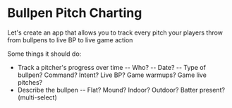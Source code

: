 # Bullpen Pitch Charting
Let's create an app that allows you to track every pitch your players throw from bullpens to live BP to live game action

Some things it should do:
- Track a pitcher's progress over time
-- Who?
-- Date?
-- Type of bullpen?  Command? Intent?  Live BP?  Game warmups?  Game live pitches?
- Describe the bullpen
-- Flat? Mound? Indoor?  Outdoor?  Batter present?  (multi-select)
